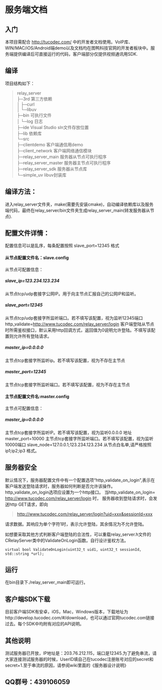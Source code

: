 # 服务端文档
## 入门 ﻿﻿
本项目需配合 http://tucodec.com/ 中的开发者文档使用。VoIP库、WIN/MAC/iOS/Android端demo以及文档均在图鸭科技官网的开发者板块中。服务端提供编译后可直接运行的代码，客户端部分仅提供视频通讯用SDK.

## 编译

项目结构如下：
>relay_server  
├─3rd				第三方依赖  
│  ├─curl  
│  └─libuv  
├─bin				可执行文件  
│  └─log			日志  
├─ide				Visual Studio sln文件存放位置  
├─lib				依赖库  
└─src  
    ├─clientdemo		客户端通信用demo  
    ├─client_network		客户端网络通信模块  
    ├─relay_server_main	服务器从节点可执行程序  
    ├─relay_server_master	服务器主节点可执行程序  
    ├─relay_server_sdk	服务器从节点库  
    └─simple_uv		libuv封装库  

## 编译方法：  
进入relay_server文件夹，make(需要先安装cmake)，自动编译依赖库以及服务端代码，最终在relay_server/bin文件夹生成relay_server_main(转发服务器从节点).

## 配置文件详情：
配置信息可以是乱序，每条配置按照 slave_port=12345 格式

#### 从节点配置文件名：slave.config

从节点可配置信息：

##### slave_ip=123.234.123.234

从节点tcp/udp套接字公网IP。用于向主节点汇报自己的公网IP和监听。
##### slave_port=12345

从节点tcp/udp套接字所监听端口。若不填写该配置，视为监听12345端口
http_validate=http://www.tucodec.com/relay_server/login
客户端登陆从节点时所需鉴权接口，默认采用http回调方式，返回值为0说明允许登陆。不填写该配置则允许所有登陆请求。
##### master_ip=0.0.0.0

主节点tcp套接字所监听ip。若不填写该配置，视为不存在主节点
##### master_port=12345
主节点tcp套接字所监听端口。若不填写该配置，视为不存在主节点

#### 主节点配置文件名:master.config

主节点可配置信息：

##### master_ip=0.0.0.0

主节点tcp套接字所监听IP。若不填写该配置，视为监听0.0.0.0 地址
master_port=10000
主节点tcp套接字所监听端口。若不填写该配置，视为监听10000端口
slave_node=127.0.0.1;123.234.123.234
从节点白名单,请严格按照 ip1;ip2;ip3 格式。

## 服务器安全

默认情况下，服务器配置文件中有一个配置选项“http_validate_on_login”,表示在客户端发送登陆请求时，服务器如何判断是否允许该操作。
http_validate_on_login选项应设置为一个http接口。
当http_validate_on_login= http://www.tucodec.com/relay_server/login 时，
服务器收到登陆请求时，会发送http GET请求，即向

>http://www.tucodec.com/relay_server/login?uid=xxx&sessionId=xxx

请求数据。其响应为单个字符1时，表示允许登陆，其余情况为不允许登陆。

如想要采取其他方式判断客户端登陆的合法性，可以重载relay_server.h文件的 CRelayServer类中的ValidateOnLogin函数。自行设计鉴权方法。

```
virtual bool ValidateOnLogin(uint32_t uid1, uint32_t sessionId, std::string *url);
```

## 运行
在bin目录下./relay_server_main即可运行。

## 客户端SDK下载
目前客户端SDK有安卓，iOS，Mac，Windows版本，下载地址为http://develop.tucodec.com/#/download，也可以通过官网tucodec.com链接过去。每个SDK中均附有对应的API说明。

## 其他说明
测试服务器已开放，IP地址是：203.76.212.115，端口是12345.为了避免串流，请大家连接测试服务器的时候，UserID填自己在tucodec注册账号对应的secret和secret+1.至于串流的原因，请参阅wiki里面的《服务器设计说明》

## QQ群号：439106059

